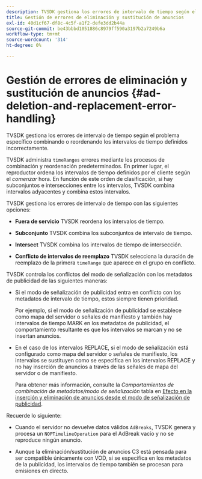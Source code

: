 ```yaml
---
description: TVSDK gestiona los errores de intervalo de tiempo según el problema específico combinando o reordenando los intervalos de tiempo definidos incorrectamente.
title: Gestión de errores de eliminación y sustitución de anuncios
exl-id: 40d1cf67-df8c-4c5f-a1f2-defe3dd2b44a
source-git-commit: be43bbbd1051886c8979ff590a3197b2a7249b6a
workflow-type: tm+mt
source-wordcount: '314'
ht-degree: 0%

---
```


# Gestión de errores de eliminación y sustitución de anuncios  {#ad-deletion-and-replacement-error-handling}

TVSDK gestiona los errores de intervalo de tiempo según el problema específico combinando o reordenando los intervalos de tiempo definidos incorrectamente.

TVSDK administra `timeRanges` errores mediante los procesos de combinación y reordenación predeterminados. En primer lugar, el reproductor ordena los intervalos de tiempo definidos por el cliente según el *comenzar* hora. En función de este orden de clasificación, si hay subconjuntos e intersecciones entre los intervalos, TVSDK combina intervalos adyacentes y combina estos intervalos.

TVSDK gestiona los errores de intervalo de tiempo con las siguientes opciones:

* **Fuera de servicio** TVSDK reordena los intervalos de tiempo.

* **Subconjunto** TVSDK combina los subconjuntos de intervalo de tiempo.

* **Intersect** TVSDK combina los intervalos de tiempo de intersección.

* **Conflicto de intervalos de reemplazo** TVSDK selecciona la duración de reemplazo de la primera `timeRange` que aparece en el grupo en conflicto.

TVSDK controla los conflictos del modo de señalización con los metadatos de publicidad de las siguientes maneras:

* Si el modo de señalización de publicidad entra en conflicto con los metadatos de intervalo de tiempo, estos siempre tienen prioridad.

   Por ejemplo, si el modo de señalización de publicidad se establece como mapa del servidor o señales de manifiesto y también hay intervalos de tiempo MARK en los metadatos de publicidad, el comportamiento resultante es que los intervalos se marcan y no se insertan anuncios.
* En el caso de los intervalos REPLACE, si el modo de señalización está configurado como mapa del servidor o señales de manifiesto, los intervalos se sustituyen como se especifica en los intervalos REPLACE y no hay inserción de anuncios a través de las señales de mapa del servidor o de manifiesto.

   Para obtener más información, consulte la *Comportamientos de combinación de metadatos/modo de señalización* tabla en [Efecto en la inserción y eliminación de anuncios desde el modo de señalización de publicidad](../../../../../tvsdk-3x-android-prog/android-3x-advertising/ad-insertion/delete-replace-content-vod/android-3x-signaling-mode-android.md).

Recuerde lo siguiente:

* Cuando el servidor no devuelve datos válidos `AdBreaks`, TVSDK genera y procesa un `NOPTimelineOperation` para el AdBreak vacío y no se reproduce ningún anuncio.

* Aunque la eliminación/sustitución de anuncios C3 está pensada para ser compatible únicamente con VOD, si se especifica en los metadatos de la publicidad, los intervalos de tiempo también se procesan para emisiones en directo.

